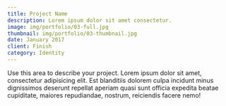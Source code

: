 ```yaml
---
title: Project Name
description: Lorem ipsum dolor sit amet consectetur.
image: img/portfolio/03-full.jpg
thumbnail: img/portfolio/03-thumbnail.jpg
date: January 2017
client: Finish 
category: Identity
---
```

Use this area to describe your project. Lorem ipsum dolor sit amet, consectetur adipisicing elit. Est blanditiis dolorem culpa incidunt minus dignissimos deserunt repellat aperiam quasi sunt officia expedita beatae cupiditate, maiores repudiandae, nostrum, reiciendis facere nemo!

